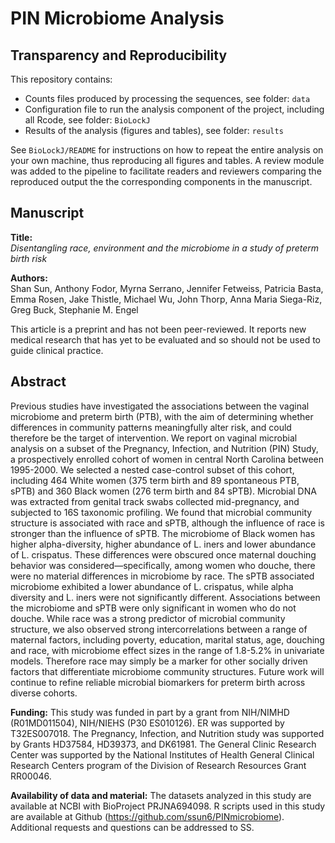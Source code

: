 
# PIN Microbiome Analysis

## Transparency and Reproducibility

This repository contains:         

 * Counts files produced by processing the sequences, see folder: `data`
 * Configuration file to run the analysis component of the project, including all Rcode, see folder: `BioLockJ`
 * Results of the analysis (figures and tables), see folder: `results`
 
See `BioLockJ/README` for instructions on how to repeat the entire analysis on your own machine, thus reproducing all figures and tables.  A review module was added to the pipeline to facilitate readers and reviewers comparing the reproduced output the the corresponding components in the manuscript.

## Manuscript

**Title:**                
_Disentangling race, environment and the microbiome in a study of preterm birth risk_

**Authors:**               
Shan Sun, Anthony Fodor, Myrna Serrano, Jennifer Fetweiss, Patricia Basta, Emma Rosen, Jake Thistle, Michael Wu, John Thorp, Anna Maria Siega-Riz, Greg Buck, Stephanie M. Engel

This article is a preprint and has not been peer-reviewed. It reports new medical research that has yet to be evaluated and so should not be used to guide clinical practice.

## Abstract
Previous studies have investigated the associations between the vaginal microbiome and preterm birth (PTB), with the aim of determining whether differences in community patterns meaningfully alter risk, and could therefore be the target of intervention. We report on vaginal microbial analysis on a subset of the Pregnancy, Infection, and Nutrition (PIN) Study, a prospectively enrolled cohort of women in central North Carolina between 1995-2000. We selected a nested case-control subset of this cohort, including 464 White women (375 term birth and 89 spontaneous PTB, sPTB) and 360 Black women (276 term birth and 84 sPTB). Microbial DNA was extracted from genital track swabs collected mid-pregnancy, and subjected to 16S taxonomic profiling. We found that microbial community structure is associated with race and sPTB, although the influence of race is stronger than the influence of sPTB. The microbiome of Black women has higher alpha-diversity, higher abundance of L. iners and lower abundance of L. crispatus. These differences were obscured once maternal douching behavior was considered—specifically, among women who douche, there were no material differences in microbiome by race. The sPTB associated microbiome exhibited a lower abundance of L. crispatus, while alpha diversity and L. iners were not significantly different. Associations between the microbiome and sPTB were only significant in women who do not douche. While race was a strong predictor of microbial community structure, we also observed strong intercorrelations between a range of maternal factors, including poverty, education, marital status, age, douching and race, with microbiome effect sizes in the range of 1.8-5.2% in univariate models. Therefore race may simply be a marker for other socially driven factors that differentiate microbiome community structures. Future work will continue to refine reliable microbial biomarkers for preterm birth across diverse cohorts.


**Funding:**
This study was funded in part by a grant from NIH/NIMHD (R01MD011504), NIH/NIEHS (P30 ES010126). ER was supported by T32ES007018. The Pregnancy, Infection, and Nutrition study was supported by Grants HD37584, HD39373, and DK61981. The General Clinic Research Center was supported by the National Institutes of Health General Clinical Research Centers program of the Division of Research Resources Grant RR00046. 

**Availability of data and material:**
The datasets analyzed in this study are available at NCBI with BioProject PRJNA694098. R scripts used in this study are available at Github (https://github.com/ssun6/PINmicrobiome). Additional requests and questions can be addressed to SS. 